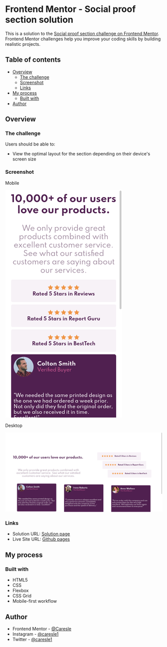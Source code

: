 # Frontend Mentor - Social proof section solution

This is a solution to the [Social proof section challenge on Frontend Mentor](https://www.frontendmentor.io/challenges/social-proof-section-6e0qTv_bA). Frontend Mentor challenges help you improve your coding skills by building realistic projects. 

## Table of contents

- [Overview](#overview)
  - [The challenge](#the-challenge)
  - [Screenshot](#screenshot)
  - [Links](#links)
- [My process](#my-process)
  - [Built with](#built-with)
- [Author](#author)


## Overview

### The challenge

Users should be able to:

- View the optimal layout for the section depending on their device's screen size

### Screenshot

Mobile

![](./readme-src/mobile.png)

Desktop

![](./readme-src/desktop.png)

### Links

- Solution URL: [Solution page](https://www.frontendmentor.io/solutions/html-css-ejqsQC3WL)
- Live Site URL: [Github pages](https://caresle.github.io/social-proof-section/)

## My process

### Built with

- HTML5 
- CSS
- Flexbox
- CSS Grid
- Mobile-first workflow

## Author

- Frontend Mentor - [@Caresle](https://www.frontendmentor.io/profile/Caresle)
- Instagram - [@caresle1](https://instagram.com/caresle1)
- Twitter - [@caresle1](https://twitter.com/caresle1)
